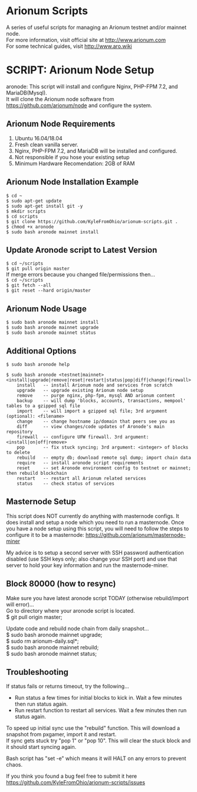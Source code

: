 # Arionum Scripts

A series of useful scripts for managing an Arionum testnet and/or mainnet node.  
For more information, visit official site at http://www.arionum.com   
For some technical guides, visit http://www.aro.wiki

# SCRIPT: Arionum Node Setup 

aronode: This script will install and configure Nginx, PHP-FPM 7.2, and MariaDB(Mysql).  
It will clone the Arionum node software from https://github.com/arionum/node and configure the system.  

## Arionum Node Requirements
1. Ubuntu 16.04/18.04  
2. Fresh clean vanilla server.  
3. Nginx, PHP-FPM 7.2, and MariaDB will be installed and configured.  
4. Not responsible if you hose your existing setup
5. Minimum Hardware Recomendation: 2GB of RAM

## Arionum Node Installation Example
`$ cd ~`  
`$ sudo apt-get update`  
`$ sudo apt-get install git -y`  
`$ mkdir scripts`  
`$ cd scripts`  
`$ git clone https://github.com/KyleFromOhio/arionum-scripts.git .`  
`$ chmod +x aronode`  
`$ sudo bash aronode mainnet install` 

## Update Aronode script to Latest Version
`$ cd ~/scripts`  
`$ git pull origin master`  
If merge errors because you changed file/permissions then...    
`$ cd ~/scripts`  
`$ git fetch --all`  
`$ git reset --hard origin/master`  

## Arionum Node Usage
`$ sudo bash aronode mainnet install`  
`$ sudo bash aronode mainnet upgrade`  
`$ sudo bash aronode mainnet status`

## Additional Options
`$ sudo bash aronode help`  
 
`$ sudo bash aronode <testnet|mainnet> <install|upgrade|remove|reset|restart|status|pop|diff|change|firewall>`  
`    install   -- install Arionum node and services from scratch`  
`    upgrade   -- upgrade existing Arionum node setup`  
`    remove    -- purge nginx, php-fpm, mysql AND arionum content`  
`    backup    -- will dump 'blocks, accounts, transactions, mempool' tables to a gzipped sql file`  
`    import    -- will import a gzipped sql file; 3rd argument (optional): <filename>`  
`    change    -- change hostname ip/domain that peers see you as`  
`    diff      -- view changes/code updates of Aronode's main repository`  
`    firewall  -- configure UFW firewall. 3rd argument: <install|on|off|remove>`  
`    pop       -- fix stuck syncing; 3rd argument: <integer> of blocks to delete`  
`    rebuild   -- empty db; download remote sql dump; import chain data`  
`    require   -- install aronode script requirements`  
`    reset     -- set Aronode environment config to testnet or mainnet; then rebuild blockchain`  
`    restart   -- restart all Arionum related services`  
`    status    -- check status of services`  

## Masternode Setup
This script does NOT currently do anything with masternode configs. It does install and setup a node which you need to run a masternode. Once you have a node setup using this script, you will need to follow the steps to configure it to be a masternode: https://github.com/arionum/masternode-miner

My advice is to setup a second server with SSH password authentication disabled (use SSH keys only; also change your SSH port) and use that server to hold your key information and run the masternode-miner.

## Block 80000 (how to resync)
Make sure you have latest aronode script TODAY (otherwise rebuild/import will error)...  
Go to directory where your aronode script is located.  
$ git pull origin master;  

Update code and rebuild node chain from daily snapshot...  
$ sudo bash aronode mainnet upgrade;  
$ sudo rm arionum-daily.sql*;  
$ sudo bash aronode mainnet rebuild;  
$ sudo bash aronode mainnet status;  


## Troubleshooting
If status fails or returns timeout, try the following...   
- Run status a few times for initial blocks to kick in. Wait a few minutes then run status again.   
- Run restart function to restart all services. Wait a few minutes then run status again.   

To speed up initial sync use the "rebuild" function. This will download a snapshot from pxgamer, import it and restart.  
If sync gets stuck try "pop 1" or "pop 10". This will clear the stuck block and it should start syncing again.  

Bash script has "set -e" which means it will HALT on any errors to prevent chaos.  

If you think you found a bug feel free to submit it here https://github.com/KyleFromOhio/arionum-scripts/issues


